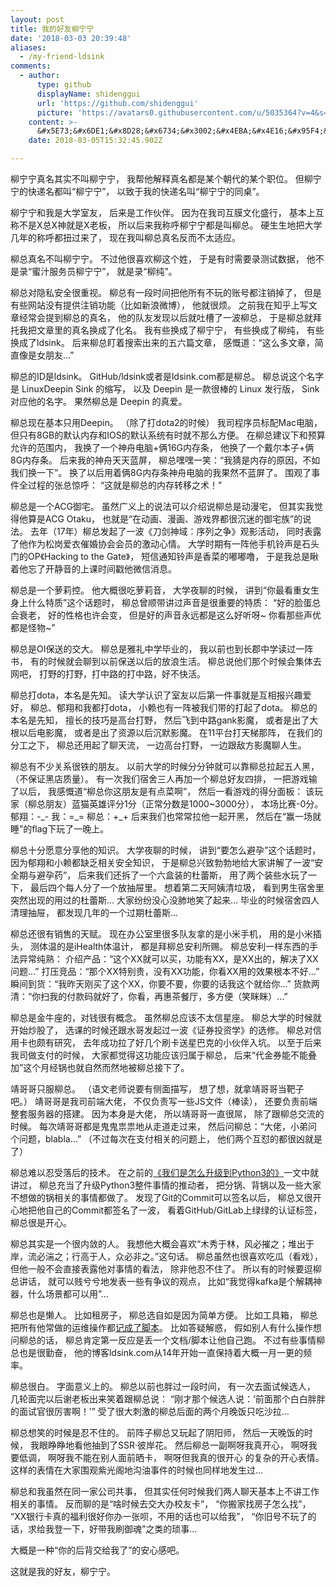 ```yaml
---
layout: post
title: 我的好友柳宁宁
date: '2018-03-03 20:39:48'
aliases:
  - /my-friend-ldsink
comments:
  - author:
      type: github
      displayName: shidenggui
      url: 'https://github.com/shidenggui'
      picture: 'https://avatars0.githubusercontent.com/u/5035364?v=4&s=73'
    content: >-
      &#x5E73;&#x6DE1;&#x8D28;&#x6734;&#x3002;&#x4EBA;&#x4E16;&#x95F4;&#xFF0C;&#x9152;&#x6613;&#x5F97;&#xFF0C;&#x77E5;&#x5DF1;&#x96BE;&#x5BFB;&#x3002;
    date: 2018-03-05T15:32:45.902Z

---
```


柳宁宁真名其实不叫柳宁宁，
我帮他解释真名都是某个朝代的某个职位。
但柳宁宁的快递名都叫“柳宁宁”，
以致于我的快递名叫“柳宁宁的同桌”。

<!--more-->

柳宁宁和我是大学室友，
后来是工作伙伴。
因为在我司互膜文化盛行，
基本上互称不是X总X神就是X老板，
所以后来我称呼柳宁宁都是叫柳总。
硬生生地把大学几年的称呼都扭过来了，
现在我叫柳总真名反而不太适应。

柳总真名不叫柳宁宁。
不过他很喜欢柳这个姓，
于是有时需要录测试数据，
他不是录“蜜汁服务员柳宁宁”，
就是录“柳纯”。

柳总对隐私安全很重视。
柳总有一段时间把他所有不玩的账号都注销掉了，
但是有些网站没有提供注销功能（比如新浪微博），
他就很烦。
之前我在知乎上写文章经常会提到柳总的真名，
他的队友发现以后就吐槽了一波柳总，
于是柳总就拜托我把文章里的真名换成了化名。
我有些换成了柳宁宁，
有些换成了柳纯，
有些换成了ldsink。
后来柳总盯着搜索出来的五六篇文章，
感慨道：“这么多文章，简直像是女朋友…”

柳总的ID是ldsink。
GitHub/ldsink或者是ldsink.com都是柳总。
柳总说这个名字是 LinuxDeepin Sink 的缩写，
以及 Deepin 是一款很棒的 Linux 发行版，
Sink对应他的名字。
果然柳总是 Deepin 的真爱。

柳总现在基本只用Deepin。
（除了打dota2的时候）
我司程序员标配Mac电脑，
但只有8GB的默认内存和IOS的默认系统有时就不那么方便。
在柳总建议下和预算允许的范围内，
我换了一个神舟电脑+俩16G内存条，
他换了一个戴尔本子+俩8G内存条。
后来我的神舟天天蓝屏，
柳总嘿嘿一笑：“我猜是内存的原因，不如我们换一下”。
换了以后用着俩8G内存条神舟电脑的我果然不蓝屏了。
围观了事件全过程的张总惊呼：
“这就是柳总的内存转移之术！”

柳总是一个ACG御宅。
虽然广义上的说法可以介绍说柳总是动漫宅，
但其实我觉得他算是ACG Otaku，
也就是“在动画、漫画、游戏界都很沉迷的御宅族”的说法。
去年（17年）柳总发起了一波《刀剑神域：序列之争》观影活动，
同时表露了他作为松岗爱衣催婚协会会员的激动心情。
大学时期有一阵他手机铃声是石头门的OP《Hacking to the Gate》，
短信通知铃声是香菜的嘟嘟噜，
于是我总是瞅着他忘了开静音的上课时间戳他微信消息。

柳总是一个萝莉控。
他大概很吃萝莉音，
大学夜聊的时候，
讲到“你最看重女生身上什么特质”这个话题时，
柳总曾顺带讲过声音是很重要的特质：
“好的脸蛋总会衰老，
好的性格也许会变，
但是好的声音永远都是这么好听呀~
你看那些声优都是怪物~”

柳总是OI保送的交大。
柳总是雅礼中学毕业的，
我以前也到长郡中学读过一阵书，
有的时候就会聊到以前保送以后的放浪生活。
柳总说他们那个时候会集体去网吧，
打野的打野，打中路的打中路，好不快活。

柳总打dota，本名是先知。
读大学认识了室友以后第一件事就是互相报兴趣爱好，
柳总、郁翔和我都打dota，
小赖也有一阵被我们带的打起了dota。
柳总的本名是先知，
擅长的技巧是高台打野，
然后飞到中路gank影魔，
或者是出了大根以后电影魔，
或者是出了资源以后沉默影魔。
在11平台打天梯那阵，
在我们的分工之下，
柳总还用起了聊天流，
一边高台打野，
一边跟敌方影魔聊人生。

柳总有不少关系很铁的朋友。
以前大学的时候分分钟就可以靠柳总拉起五人黑，
（不保证黑店质量）。
有一次我们宿舍三人再加一个柳总好友四排，
一把游戏输了以后，
我感慨道“柳总你这朋友是有点菜啊”，
然后一看游戏的得分面板：
该玩家（柳总朋友）蓝猫英雄评分1分（正常分数是1000~3000分），
本场比赛-0分。
郁翔：-\_-
我：=\_=
柳总：+\_+
后来我们也常常拉他一起开黑，
然后在“赢一场就睡”的flag下玩了一晚上。

柳总十分愿意分享他的知识。
大学夜聊的时候，
讲到“要怎么避孕”这个话题时，
因为郁翔和小赖都缺乏相关安全知识，
于是柳总兴致勃勃地给大家讲解了一波“安全期与避孕药”，
后来我们还拆了一个六盒装的杜蕾斯，
用了两个装些水玩了一下，
最后四个每人分了一个放抽屉里。
想着第二天阿姨清垃圾，
看到男生宿舍里突然出现的用过的杜蕾斯…
大家纷纷没心没肺地笑了起来…
毕业的时候宿舍四人清理抽屉，
都发现几年的一个过期杜蕾斯…

柳总还很有销售的天赋。
现在办公室里很多队友拿的是小米手机，
用的是小米插头，
测体温的是iHealth体温计，
都是拜柳总安利所赐。
柳总安利一样东西的手法异常纯熟：
介绍产品：“这个XX就可以买，功能有XX，是XX出的，解决了XX问题…”
打压竞品：“那个XX特别贵，没有XX功能，你看XX用的效果根本不好…”
瞬间到货：“我昨天刚买了这个XX，你要不要，你要的话我这个就给你…”
货款两清：“你扫我的付款码就好了，你看，再惠茶餐厅，多方便（笑眯眯）…”

柳总是金牛座的，对钱很有概念。
虽然柳总应该不太信星座。
柳总大学的时候就开始炒股了，
选课的时候还跟水哥发起过一波《证券投资学》的选修。
柳总对信用卡也颇有研究，
去年成功拉了好几个刷卡送星巴克的小伙伴入坑。
以至于后来我司做支付的时候，
大家都觉得这功能应该归属于柳总，
后来“代金券能不能叠加”这个月经锅也就自然而然地被柳总接下了。

靖哥哥只服柳总。
（语文老师说要有侧面描写，
想了想，就拿靖哥哥当靶子吧。）
靖哥哥是我司前端大佬，
不仅负责写一些JS文件（棒读），
还要负责前端整套服务器的搭建。
因为本身是大佬，
所以靖哥哥一直很屌，
除了跟柳总交流的时候。
每次靖哥哥都是鬼鬼祟祟地从走道走过来，
然后问柳总：“大佬，小弟问个问题，blabla…”
（不过每次在支付相关的问题上，
他们两个互怼的都很凶就是了）

柳总难以忍受落后的技术。
在之前的[《我们是怎么升级到Python3的》][py3]一文中就讲过，
柳总充当了升级Python3整件事情的推动者，
把分锅、背锅以及一些大家不想做的锅相关的事情都做了。
发现了Git的Commit可以签名以后，
柳总又很开心地把他自己的Commit都签名了一波，
看着GitHub/GitLab上绿绿的认证标签，
柳总很是开心。

柳总其实是一个很内敛的人。
我想他大概会喜欢“木秀于林，风必摧之；堆出于岸，流必湍之；行高于人，众必非之。”这句话。
柳总虽然也很喜欢吃瓜（看戏），
但他一般不会直接表露他对事情的看法，
除非他忍不住了。
所以有的时候要逗柳总讲话，
就可以贱兮兮地发表一些有争议的观点，
比如“我觉得kafka是个解耦神器，什么场景都可以用”…

柳总也是懒人。
比如租房子，
柳总选自如是因为简单方便。
比如工具箱，
柳总把所有他常做的运维操作都[记成了脚本][toolbox]。
比如答疑解惑，
假如别人有什么操作想问柳总的话，
柳总肯定第一反应是丢一个文档/脚本让他自己跑。
不过有些事情柳总也是很勤奋，
他的博客ldsink.com从14年开始一直保持着大概一月一更的频率。

柳总很白。
字面意义上的。
柳总以前也胖过一段时间，
有一次去面试候选人，
几轮面完以后谢老板出来笑着跟柳总说：
“刚才那个候选人说：‘前面那个白白胖胖的面试官很厉害啊！’”
受了很大刺激的柳总后面的两个月晚饭只吃沙拉…

柳总想笑的时候是忍不住的。
前阵子柳总又玩起了阴阳师，
然后一天晚饭的时候，
我眼睁睁地看他抽到了SSR·彼岸花。
然后柳总一副啊呀我真开心，
啊呀我要低调，
啊呀我不能在别人面前晒卡，
啊呀但我真的很开心
的复杂的开心表情。
这样的表情在大家围观紫光阁地沟油事件的时候也同样地发生过…

柳总和我虽然在同一家公司共事，
但其实任何时候我们两人聊天基本上不讲工作相关的事情。
反而聊的是“啥时候去交大办校友卡”，
“你搬家找房子怎么找”，
“XX银行卡真的福利很好你办一张呗，不用的话也可以给我”，
“你旧号不玩了的话，求给我登一下，好带我刷御魂”之类的琐事…

大概是一种“你的后背交给我了”的安心感吧。

这就是我的好友，柳宁宁。

[py3]: /py2-to-py3
[toolbox]: https://github.com/ldsink/toolbox

